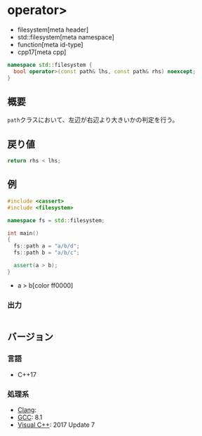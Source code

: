 # operator>
* filesystem[meta header]
* std::filesystem[meta namespace]
* function[meta id-type]
* cpp17[meta cpp]

```cpp
namespace std::filesystem {
  bool operator>(const path& lhs, const path& rhs) noexcept;
}
```

## 概要
`path`クラスにおいて、左辺が右辺より大きいかの判定を行う。


## 戻り値
```cpp
return rhs < lhs;
```


## 例
```cpp example
#include <cassert>
#include <filesystem>

namespace fs = std::filesystem;

int main()
{
  fs::path a = "a/b/d";
  fs::path b = "a/b/c";

  assert(a > b);
}
```
* a > b[color ff0000]

### 出力
```
```

## バージョン
### 言語
- C++17

### 処理系
- [Clang](/implementation.md#clang):
- [GCC](/implementation.md#gcc): 8.1
- [Visual C++](/implementation.md#visual_cpp): 2017 Update 7
